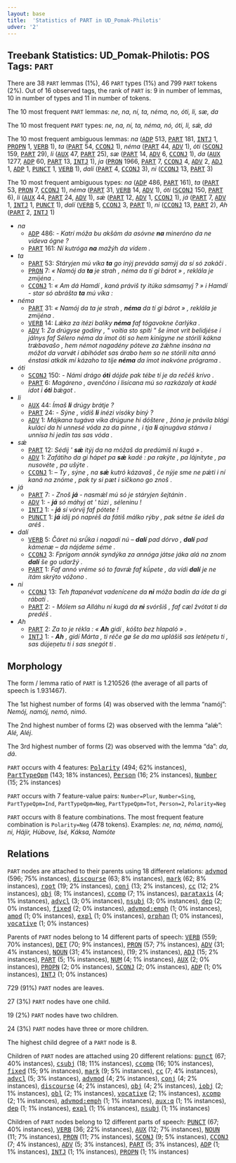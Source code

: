 ```yaml
---
layout: base
title:  'Statistics of PART in UD_Pomak-Philotis'
udver: '2'
---
```


## Treebank Statistics: UD_Pomak-Philotis: POS Tags: `PART`

There are 38 `PART` lemmas (1%), 46 `PART` types (1%) and 799 `PART` tokens (2%).
Out of 16 observed tags, the rank of `PART` is: 9 in number of lemmas, 10 in number of types and 11 in number of tokens.

The 10 most frequent `PART` lemmas: <em>ne, na, ní, ta, néma, no, óti, li, sæ, da</em>

The 10 most frequent `PART` types:  <em>ne, na, ní, ta, néma, nó, óti, li, sǽ, dá</em>

The 10 most frequent ambiguous lemmas: <em>na</em> (<tt><a href="qpm_philotis-pos-ADP.html">ADP</a></tt> 513, <tt><a href="qpm_philotis-pos-PART.html">PART</a></tt> 181, <tt><a href="qpm_philotis-pos-INTJ.html">INTJ</a></tt> 1, <tt><a href="qpm_philotis-pos-PROPN.html">PROPN</a></tt> 1, <tt><a href="qpm_philotis-pos-VERB.html">VERB</a></tt> 1), <em>ta</em> (<tt><a href="qpm_philotis-pos-PART.html">PART</a></tt> 54, <tt><a href="qpm_philotis-pos-CCONJ.html">CCONJ</a></tt> 1), <em>néma</em> (<tt><a href="qpm_philotis-pos-PART.html">PART</a></tt> 44, <tt><a href="qpm_philotis-pos-ADV.html">ADV</a></tt> 1), <em>óti</em> (<tt><a href="qpm_philotis-pos-SCONJ.html">SCONJ</a></tt> 159, <tt><a href="qpm_philotis-pos-PART.html">PART</a></tt> 29), <em>li</em> (<tt><a href="qpm_philotis-pos-AUX.html">AUX</a></tt> 47, <tt><a href="qpm_philotis-pos-PART.html">PART</a></tt> 25), <em>sæ</em> (<tt><a href="qpm_philotis-pos-PART.html">PART</a></tt> 14, <tt><a href="qpm_philotis-pos-ADV.html">ADV</a></tt> 6, <tt><a href="qpm_philotis-pos-CCONJ.html">CCONJ</a></tt> 1), <em>da</em> (<tt><a href="qpm_philotis-pos-AUX.html">AUX</a></tt> 1277, <tt><a href="qpm_philotis-pos-ADP.html">ADP</a></tt> 60, <tt><a href="qpm_philotis-pos-PART.html">PART</a></tt> 13, <tt><a href="qpm_philotis-pos-INTJ.html">INTJ</a></tt> 1), <em>ja</em> (<tt><a href="qpm_philotis-pos-PRON.html">PRON</a></tt> 1966, <tt><a href="qpm_philotis-pos-PART.html">PART</a></tt> 7, <tt><a href="qpm_philotis-pos-CCONJ.html">CCONJ</a></tt> 4, <tt><a href="qpm_philotis-pos-ADV.html">ADV</a></tt> 2, <tt><a href="qpm_philotis-pos-ADJ.html">ADJ</a></tt> 1, <tt><a href="qpm_philotis-pos-ADP.html">ADP</a></tt> 1, <tt><a href="qpm_philotis-pos-PUNCT.html">PUNCT</a></tt> 1, <tt><a href="qpm_philotis-pos-VERB.html">VERB</a></tt> 1), <em>dalí</em> (<tt><a href="qpm_philotis-pos-PART.html">PART</a></tt> 4, <tt><a href="qpm_philotis-pos-CCONJ.html">CCONJ</a></tt> 3), <em>ni</em> (<tt><a href="qpm_philotis-pos-CCONJ.html">CCONJ</a></tt> 13, <tt><a href="qpm_philotis-pos-PART.html">PART</a></tt> 3)

The 10 most frequent ambiguous types:  <em>na</em> (<tt><a href="qpm_philotis-pos-ADP.html">ADP</a></tt> 486, <tt><a href="qpm_philotis-pos-PART.html">PART</a></tt> 161), <em>ta</em> (<tt><a href="qpm_philotis-pos-PART.html">PART</a></tt> 53, <tt><a href="qpm_philotis-pos-PRON.html">PRON</a></tt> 7, <tt><a href="qpm_philotis-pos-CCONJ.html">CCONJ</a></tt> 1), <em>néma</em> (<tt><a href="qpm_philotis-pos-PART.html">PART</a></tt> 31, <tt><a href="qpm_philotis-pos-VERB.html">VERB</a></tt> 14, <tt><a href="qpm_philotis-pos-ADV.html">ADV</a></tt> 1), <em>óti</em> (<tt><a href="qpm_philotis-pos-SCONJ.html">SCONJ</a></tt> 150, <tt><a href="qpm_philotis-pos-PART.html">PART</a></tt> 6), <em>li</em> (<tt><a href="qpm_philotis-pos-AUX.html">AUX</a></tt> 44, <tt><a href="qpm_philotis-pos-PART.html">PART</a></tt> 24, <tt><a href="qpm_philotis-pos-ADV.html">ADV</a></tt> 1), <em>sǽ</em> (<tt><a href="qpm_philotis-pos-PART.html">PART</a></tt> 12, <tt><a href="qpm_philotis-pos-ADV.html">ADV</a></tt> 1, <tt><a href="qpm_philotis-pos-CCONJ.html">CCONJ</a></tt> 1), <em>já</em> (<tt><a href="qpm_philotis-pos-PART.html">PART</a></tt> 7, <tt><a href="qpm_philotis-pos-ADV.html">ADV</a></tt> 1, <tt><a href="qpm_philotis-pos-INTJ.html">INTJ</a></tt> 1, <tt><a href="qpm_philotis-pos-PUNCT.html">PUNCT</a></tt> 1), <em>dalí</em> (<tt><a href="qpm_philotis-pos-VERB.html">VERB</a></tt> 5, <tt><a href="qpm_philotis-pos-CCONJ.html">CCONJ</a></tt> 3, <tt><a href="qpm_philotis-pos-PART.html">PART</a></tt> 1), <em>ni</em> (<tt><a href="qpm_philotis-pos-CCONJ.html">CCONJ</a></tt> 13, <tt><a href="qpm_philotis-pos-PART.html">PART</a></tt> 2), <em>Ah</em> (<tt><a href="qpm_philotis-pos-PART.html">PART</a></tt> 2, <tt><a href="qpm_philotis-pos-INTJ.html">INTJ</a></tt> 1)


* <em>na</em>
  * <tt><a href="qpm_philotis-pos-ADP.html">ADP</a></tt> 486: <em>- Katrí móža bu akšám da asóvne <b>na</b> mineróno da ne vídeva ógne ?</em>
  * <tt><a href="qpm_philotis-pos-PART.html">PART</a></tt> 161: <em>Ní kutróga <b>na</b> mažýh da vídem .</em>
* <em>ta</em>
  * <tt><a href="qpm_philotis-pos-PART.html">PART</a></tt> 53: <em>Stáryjen mú víka <b>ta</b> go inýj preváda samýj da sí só zakáči .</em>
  * <tt><a href="qpm_philotis-pos-PRON.html">PRON</a></tt> 7: <em>« Namój da <b>ta</b> je strah , néma da tí gi bárot » , reklála je zmijéna .</em>
  * <tt><a href="qpm_philotis-pos-CCONJ.html">CCONJ</a></tt> 1: <em>« Am dá Hamdí , kaná práviš ty itúka sámsamyj ? » i Hamdí - star só abrášta <b>ta</b> mú víka :</em>
* <em>néma</em>
  * <tt><a href="qpm_philotis-pos-PART.html">PART</a></tt> 31: <em>« Namój da ta je strah , <b>néma</b> da tí gi bárot » , reklála je zmijéna .</em>
  * <tt><a href="qpm_philotis-pos-VERB.html">VERB</a></tt> 14: <em>Lǽka za itézi balíky <b>néma</b> faf tógavokne čarlýka .</em>
  * <tt><a href="qpm_philotis-pos-ADV.html">ADV</a></tt> 1: <em>Za drúgyse godíny , " voítia sto spíti " še ímot vrit belidjése i jálnys faf Sélero néma da ímot óti so hem kinígyne ne stórili kákna trǽbavašo , hem némot nagadény póteve za žǽhne insána na móžot da varvǿt i abihódet sas árabo hem so ne stórili níta annó énstasi atkák mí kázaho ta tíje <b>néma</b> da ímot inakvóne prógrama .</em>
* <em>óti</em>
  * <tt><a href="qpm_philotis-pos-SCONJ.html">SCONJ</a></tt> 150: <em>- Námi drágo <b>óti</b> dójde pak tébe tí je da rečéš krívo .</em>
  * <tt><a href="qpm_philotis-pos-PART.html">PART</a></tt> 6: <em>Magáreno , avenčóno i lisícana mú so razkázaly at kadé ídot i <b>óti</b> bǽgot .</em>
* <em>li</em>
  * <tt><a href="qpm_philotis-pos-AUX.html">AUX</a></tt> 44: <em>Ímaš <b>li</b> drúgy brátje ?</em>
  * <tt><a href="qpm_philotis-pos-PART.html">PART</a></tt> 24: <em>- Sýne , vídiš <b>li</b> inézi visóky biný ?</em>
  * <tt><a href="qpm_philotis-pos-ADV.html">ADV</a></tt> 1: <em>Májkana tugáva víka drúgune hi dóštere , žóna je právila blági kuláci da hi unnesé vóda za da pínne , i tja <b>li</b> ajnugáva stánva i unnísa hi jedín tas sas vóda .</em>
* <em>sǽ</em>
  * <tt><a href="qpm_philotis-pos-PART.html">PART</a></tt> 12: <em>Sédij ' <b>sǽ</b> itýj da na móžaš da predúmiš ní kugá » .</em>
  * <tt><a href="qpm_philotis-pos-ADV.html">ADV</a></tt> 1: <em>Zafátiho da gi hápet pa <b>sǽ</b> kadé : pa rakýte , pa lájnityte , pa nusovéte , pa ušýte .</em>
  * <tt><a href="qpm_philotis-pos-CCONJ.html">CCONJ</a></tt> 1: <em>– Ty , sýne , na <b>sǽ</b> kutró kázavaš , če nýje sme ne pǽti i ní kaná na znóme , pak ty si pæt i síčkono go znoš .</em>
* <em>já</em>
  * <tt><a href="qpm_philotis-pos-PART.html">PART</a></tt> 7: <em>- Znoš <b>já</b> - nasmǽl mú só je stáryjen šejtánin .</em>
  * <tt><a href="qpm_philotis-pos-ADV.html">ADV</a></tt> 1: <em>- <b>já</b> só máhyj at ' túzi , séleninu !</em>
  * <tt><a href="qpm_philotis-pos-INTJ.html">INTJ</a></tt> 1: <em>- <b>já</b> sí vórvij faf pótete !</em>
  * <tt><a href="qpm_philotis-pos-PUNCT.html">PUNCT</a></tt> 1: <em><b>já</b> ídij pó napréš da fátiš málko rýby , pak sétne še ídeš da aréš .</em>
* <em>dalí</em>
  * <tt><a href="qpm_philotis-pos-VERB.html">VERB</a></tt> 5: <em>Čáret nú srǘka i nagadí nú – <b>dalí</b> pad dórvo , <b>dalí</b> pad kámenæ – da nájdeme séme .</em>
  * <tt><a href="qpm_philotis-pos-CCONJ.html">CCONJ</a></tt> 3: <em>Fprígom annók syndýka za annóga játse jáka alá na znom <b>dalí</b> še go udaržý .</em>
  * <tt><a href="qpm_philotis-pos-PART.html">PART</a></tt> 1: <em>Faf annó vréme só to favrǽ faf kǘpete , da vídi <b>dalí</b> je ne itám skrýto vóžono .</em>
* <em>ni</em>
  * <tt><a href="qpm_philotis-pos-CCONJ.html">CCONJ</a></tt> 13: <em>Teh ftapanévat vadenícene da <b>ni</b> móža badín da íde da gi rábati .</em>
  * <tt><a href="qpm_philotis-pos-PART.html">PART</a></tt> 2: <em>- Mólem sa Alláhu ní kugá da <b>ni</b> svóršiš , faf cæl žvótat ti da predéš .</em>
* <em>Ah</em>
  * <tt><a href="qpm_philotis-pos-PART.html">PART</a></tt> 2: <em>Za to je rékla : « <b>Ah</b> gidí , kóšto bez hlapaló » .</em>
  * <tt><a href="qpm_philotis-pos-INTJ.html">INTJ</a></tt> 1: <em>- <b>Ah</b> , gidí Márta , ti réče gø še da ma uplášiš sas letéņetu ti , sas dújeņetu ti i sas snegót ti .</em>

## Morphology

The form / lemma ratio of `PART` is 1.210526 (the average of all parts of speech is 1.931467).

The 1st highest number of forms (4) was observed with the lemma “namój”: <em>Nemój, namój, nemó, nimó</em>.

The 2nd highest number of forms (2) was observed with the lemma “alǽ”: <em>Alé, Aléj</em>.

The 3rd highest number of forms (2) was observed with the lemma “da”: <em>da, dá</em>.

`PART` occurs with 4 features: <tt><a href="qpm_philotis-feat-Polarity.html">Polarity</a></tt> (494; 62% instances), <tt><a href="qpm_philotis-feat-PartTypeQpm.html">PartTypeQpm</a></tt> (143; 18% instances), <tt><a href="qpm_philotis-feat-Person.html">Person</a></tt> (16; 2% instances), <tt><a href="qpm_philotis-feat-Number.html">Number</a></tt> (15; 2% instances)

`PART` occurs with 7 feature-value pairs: `Number=Plur`, `Number=Sing`, `PartTypeQpm=Ind`, `PartTypeQpm=Neg`, `PartTypeQpm=Tot`, `Person=2`, `Polarity=Neg`

`PART` occurs with 8 feature combinations.
The most frequent feature combination is `Polarity=Neg` (478 tokens).
Examples: <em>ne, na, néma, namój, ni, Hájir, Húbove, Isé, Káksa, Namóte</em>


## Relations

`PART` nodes are attached to their parents using 18 different relations: <tt><a href="qpm_philotis-dep-advmod.html">advmod</a></tt> (596; 75% instances), <tt><a href="qpm_philotis-dep-discourse.html">discourse</a></tt> (63; 8% instances), <tt><a href="qpm_philotis-dep-mark.html">mark</a></tt> (62; 8% instances), <tt><a href="qpm_philotis-dep-root.html">root</a></tt> (19; 2% instances), <tt><a href="qpm_philotis-dep-conj.html">conj</a></tt> (13; 2% instances), <tt><a href="qpm_philotis-dep-cc.html">cc</a></tt> (12; 2% instances), <tt><a href="qpm_philotis-dep-obj.html">obj</a></tt> (8; 1% instances), <tt><a href="qpm_philotis-dep-ccomp.html">ccomp</a></tt> (7; 1% instances), <tt><a href="qpm_philotis-dep-parataxis.html">parataxis</a></tt> (4; 1% instances), <tt><a href="qpm_philotis-dep-advcl.html">advcl</a></tt> (3; 0% instances), <tt><a href="qpm_philotis-dep-nsubj.html">nsubj</a></tt> (3; 0% instances), <tt><a href="qpm_philotis-dep-dep.html">dep</a></tt> (2; 0% instances), <tt><a href="qpm_philotis-dep-fixed.html">fixed</a></tt> (2; 0% instances), <tt><a href="qpm_philotis-dep-advmod-emph.html">advmod:emph</a></tt> (1; 0% instances), <tt><a href="qpm_philotis-dep-amod.html">amod</a></tt> (1; 0% instances), <tt><a href="qpm_philotis-dep-expl.html">expl</a></tt> (1; 0% instances), <tt><a href="qpm_philotis-dep-orphan.html">orphan</a></tt> (1; 0% instances), <tt><a href="qpm_philotis-dep-vocative.html">vocative</a></tt> (1; 0% instances)

Parents of `PART` nodes belong to 14 different parts of speech: <tt><a href="qpm_philotis-pos-VERB.html">VERB</a></tt> (559; 70% instances), <tt><a href="qpm_philotis-pos-DET.html">DET</a></tt> (70; 9% instances), <tt><a href="qpm_philotis-pos-PRON.html">PRON</a></tt> (57; 7% instances), <tt><a href="qpm_philotis-pos-ADV.html">ADV</a></tt> (31; 4% instances), <tt><a href="qpm_philotis-pos-NOUN.html">NOUN</a></tt> (31; 4% instances),  (19; 2% instances), <tt><a href="qpm_philotis-pos-ADJ.html">ADJ</a></tt> (15; 2% instances), <tt><a href="qpm_philotis-pos-PART.html">PART</a></tt> (5; 1% instances), <tt><a href="qpm_philotis-pos-NUM.html">NUM</a></tt> (4; 1% instances), <tt><a href="qpm_philotis-pos-AUX.html">AUX</a></tt> (2; 0% instances), <tt><a href="qpm_philotis-pos-PROPN.html">PROPN</a></tt> (2; 0% instances), <tt><a href="qpm_philotis-pos-SCONJ.html">SCONJ</a></tt> (2; 0% instances), <tt><a href="qpm_philotis-pos-ADP.html">ADP</a></tt> (1; 0% instances), <tt><a href="qpm_philotis-pos-INTJ.html">INTJ</a></tt> (1; 0% instances)

729 (91%) `PART` nodes are leaves.

27 (3%) `PART` nodes have one child.

19 (2%) `PART` nodes have two children.

24 (3%) `PART` nodes have three or more children.

The highest child degree of a `PART` node is 8.

Children of `PART` nodes are attached using 20 different relations: <tt><a href="qpm_philotis-dep-punct.html">punct</a></tt> (67; 40% instances), <tt><a href="qpm_philotis-dep-csubj.html">csubj</a></tt> (18; 11% instances), <tt><a href="qpm_philotis-dep-ccomp.html">ccomp</a></tt> (16; 10% instances), <tt><a href="qpm_philotis-dep-fixed.html">fixed</a></tt> (15; 9% instances), <tt><a href="qpm_philotis-dep-mark.html">mark</a></tt> (9; 5% instances), <tt><a href="qpm_philotis-dep-cc.html">cc</a></tt> (7; 4% instances), <tt><a href="qpm_philotis-dep-advcl.html">advcl</a></tt> (5; 3% instances), <tt><a href="qpm_philotis-dep-advmod.html">advmod</a></tt> (4; 2% instances), <tt><a href="qpm_philotis-dep-conj.html">conj</a></tt> (4; 2% instances), <tt><a href="qpm_philotis-dep-discourse.html">discourse</a></tt> (4; 2% instances), <tt><a href="qpm_philotis-dep-obj.html">obj</a></tt> (4; 2% instances), <tt><a href="qpm_philotis-dep-iobj.html">iobj</a></tt> (2; 1% instances), <tt><a href="qpm_philotis-dep-obl.html">obl</a></tt> (2; 1% instances), <tt><a href="qpm_philotis-dep-vocative.html">vocative</a></tt> (2; 1% instances), <tt><a href="qpm_philotis-dep-xcomp.html">xcomp</a></tt> (2; 1% instances), <tt><a href="qpm_philotis-dep-advmod-emph.html">advmod:emph</a></tt> (1; 1% instances), <tt><a href="qpm_philotis-dep-aux-q.html">aux:q</a></tt> (1; 1% instances), <tt><a href="qpm_philotis-dep-dep.html">dep</a></tt> (1; 1% instances), <tt><a href="qpm_philotis-dep-expl.html">expl</a></tt> (1; 1% instances), <tt><a href="qpm_philotis-dep-nsubj.html">nsubj</a></tt> (1; 1% instances)

Children of `PART` nodes belong to 12 different parts of speech: <tt><a href="qpm_philotis-pos-PUNCT.html">PUNCT</a></tt> (67; 40% instances), <tt><a href="qpm_philotis-pos-VERB.html">VERB</a></tt> (36; 22% instances), <tt><a href="qpm_philotis-pos-AUX.html">AUX</a></tt> (12; 7% instances), <tt><a href="qpm_philotis-pos-NOUN.html">NOUN</a></tt> (11; 7% instances), <tt><a href="qpm_philotis-pos-PRON.html">PRON</a></tt> (11; 7% instances), <tt><a href="qpm_philotis-pos-SCONJ.html">SCONJ</a></tt> (9; 5% instances), <tt><a href="qpm_philotis-pos-CCONJ.html">CCONJ</a></tt> (7; 4% instances), <tt><a href="qpm_philotis-pos-ADV.html">ADV</a></tt> (5; 3% instances), <tt><a href="qpm_philotis-pos-PART.html">PART</a></tt> (5; 3% instances), <tt><a href="qpm_philotis-pos-ADP.html">ADP</a></tt> (1; 1% instances), <tt><a href="qpm_philotis-pos-INTJ.html">INTJ</a></tt> (1; 1% instances), <tt><a href="qpm_philotis-pos-PROPN.html">PROPN</a></tt> (1; 1% instances)

